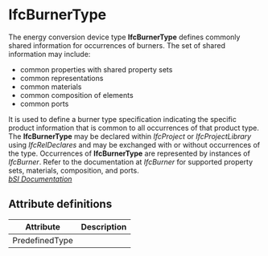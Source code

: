 IfcBurnerType
=============
The energy conversion device type **IfcBurnerType** defines commonly shared
information for occurrences of burners. The set of shared information may
include:  
  
* common properties with shared property sets  
* common representations  
* common materials  
* common composition of elements  
* common ports  
  
It is used to define a burner type specification indicating the specific
product information that is common to all occurrences of that product type.
The **IfcBurnerType** may be declared within _IfcProject_ or
_IfcProjectLibrary_ using _IfcRelDeclares_ and may be exchanged with or
without occurrences of the type. Occurrences of **IfcBurnerType** are
represented by instances of _IfcBurner_. Refer to the documentation at
_IfcBurner_ for supported property sets, materials, composition, and ports.  
[ _bSI
Documentation_](https://standards.buildingsmart.org/IFC/DEV/IFC4_2/FINAL/HTML/schema/ifchvacdomain/lexical/ifcburnertype.htm)


Attribute definitions
---------------------
| Attribute      | Description   |
|----------------|---------------|
| PredefinedType |               |


